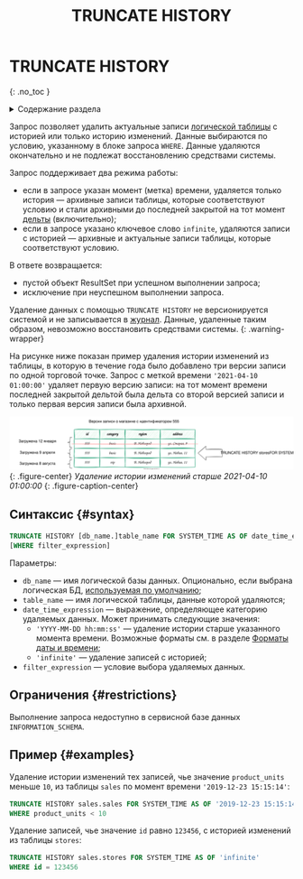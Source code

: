 ﻿---
layout: default
title: TRUNCATE HISTORY
nav_order: 41
parent: Запросы SQL+
grand_parent: Справочная информация
has_children: false
has_toc: false
---

# TRUNCATE HISTORY
{: .no_toc }

<details markdown="block">
  <summary>
    Содержание раздела
  </summary>
  {: .text-delta }
1. TOC
{:toc}
</details>

Запрос позволяет удалить актуальные записи [логической таблицы](../../../overview/main_concepts/logical_table/logical_table.md) 
с историей или только историю изменений. Данные выбираются по условию, указанному в блоке запроса `WHERE`. 
Данные удаляются окончательно и не подлежат восстановлению средствами системы.

Запрос поддерживает два режима работы:
* если в запросе указан момент (метка) времени, удаляется только история — архивные записи таблицы, которые соответствуют условию и 
  стали архивными до последней закрытой на тот момент [дельты](../../../overview/main_concepts/delta/delta.md) (включительно);
* если в запросе указано ключевое слово `infinite`, удаляются записи с историей — архивные и актуальные записи таблицы, 
  которые соответствуют условию.

В ответе возвращается:
*   пустой объект ResultSet при успешном выполнении запроса;
*   исключение при неуспешном выполнении запроса.

Удаление данных с помощью `TRUNCATE HISTORY` не версионируется системой и не записывается в 
[журнал](../../../overview/main_concepts/changelog/changelog.md). Данные, удаленные таким образом, невозможно 
восстановить средствами системы.
{: .warning-wrapper}

На рисунке ниже показан пример удаления истории изменений из таблицы, в которую в течение года было добавлено три версии 
записи по одной торговой точке. Запрос с меткой времени
`'2021-04-10 01:00:00'` удаляет первую версию записи: на тот момент времени последней 
закрытой дельтой была дельта со второй версией записи и только первая версия записи была архивной.

![](truncate_history.svg)
{: .figure-center}
*Удаление истории изменений старше 2021-04-10 01:00:00*
{: .figure-caption-center}

## Синтаксис {#syntax}

```sql
TRUNCATE HISTORY [db_name.]table_name FOR SYSTEM_TIME AS OF date_time_expression
[WHERE filter_expression]
```

Параметры:
*   `db_name` — имя логической базы данных. Опционально, если выбрана логическая БД, 
    [используемая по умолчанию](../../../working_with_system/other_features/default_db_set-up/default_db_set-up.md);
*   `table_name` — имя логической таблицы, данные которой удаляются;
*   `date_time_expression` — выражение, определяющее категорию удаляемых данных. Может принимать 
    следующие значения:
    *   `'YYYY-MM-DD hh:mm:ss'` — удаление истории старше указанного момента времени. Возможные форматы 
        см. в разделе [Форматы даты и времени](../../timestamp_formats/timestamp_formats.md);
    *   `'infinite'` — удаление записей с историей;
*   `filter_expression` — условие выбора удаляемых данных.

## Ограничения {#restrictions}

Выполнение запроса недоступно в сервисной базе данных `INFORMATION_SCHEMA`.

## Пример {#examples}

Удаление истории изменений тех записей, чье значение `product_units` меньше `10`, из таблицы `sales` 
по момент времени `'2019-12-23 15:15:14'`:
```sql
TRUNCATE HISTORY sales.sales FOR SYSTEM_TIME AS OF '2019-12-23 15:15:14'
WHERE product_units < 10
```
Удаление записей, чье значение `id` равно `123456`, с историей изменений из таблицы `stores`:
```sql
TRUNCATE HISTORY sales.stores FOR SYSTEM_TIME AS OF 'infinite'
WHERE id = 123456
```